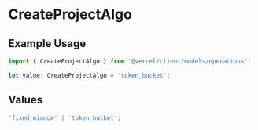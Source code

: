 # CreateProjectAlgo

## Example Usage

```typescript
import { CreateProjectAlgo } from '@vercel/client/models/operations';

let value: CreateProjectAlgo = 'token_bucket';
```

## Values

```typescript
'fixed_window' | 'token_bucket';
```
